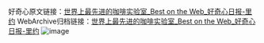 好奇心原文链接：[世界上最先进的咖啡实验室_Best on the Web_好奇心日报-里约](https://www.qdaily.com/articles/5295.html)
WebArchive归档链接：[世界上最先进的咖啡实验室_Best on the Web_好奇心日报-里约](http://web.archive.org/web/20190623164440/https://www.qdaily.com/articles/5295.html)
![image](http://ww3.sinaimg.cn/large/007d5XDply1g3wh0z2ua3j30u02p27vy)